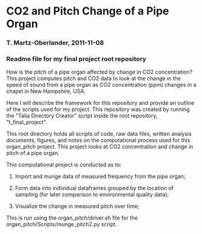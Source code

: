# CO2 and Pitch Change of a Pipe Organ
### T. Martz-Oberlander, 2011-11-08
### Readme file for my final project root repository

How is the pitch of a pipe organ affected by change in CO2 concentration? This project computes pitch and CO2 data to look at the change in the speed of sound from a pipe organ as CO2 concentration (ppm) changes in a chapel in New Hampshire, USA.

Here I will describe the framework for this repository and provide an outline of the scripts used for my project. This repository was created by running the "Talia Directory Creator" script inside the root repository, "t_final_project".

This root directory holds all scripts of code, raw data files, written analysis documents, figures, and notes on the computational process used for this organ_pitch project. This project looks at CO2 concentration and change in pitch of a pipe organ. 

This computational project is conducted as to:

1) Import and munge data of measured frequency from the pipe organ;

2) Form data into individual dataframes grouped by the location of sampling (for later comparison to environmental quality data);

3) Visualize the change in measured pitch over time;

This is run using the organ_pitch/driver.sh file for the organ_pitch/Scripts/munge_pitch2.py script. 


